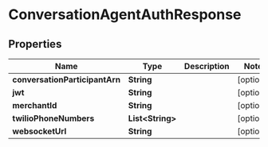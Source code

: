 

# ConversationAgentAuthResponse


## Properties

| Name | Type | Description | Notes |
|------------ | ------------- | ------------- | -------------|
|**conversationParticipantArn** | **String** |  |  [optional] |
|**jwt** | **String** |  |  [optional] |
|**merchantId** | **String** |  |  [optional] |
|**twilioPhoneNumbers** | **List&lt;String&gt;** |  |  [optional] |
|**websocketUrl** | **String** |  |  [optional] |



